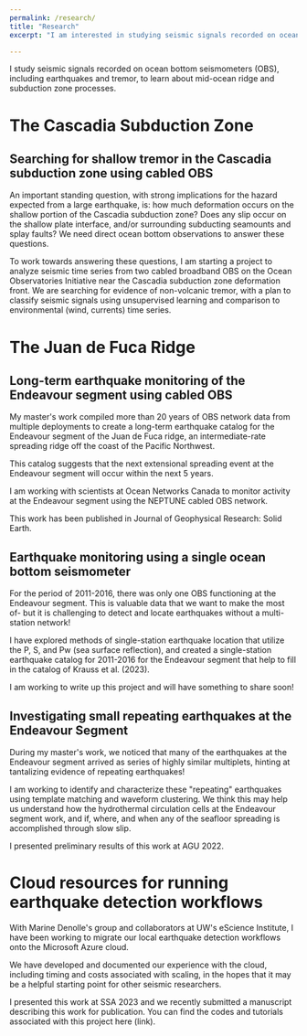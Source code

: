 ```yaml
---
permalink: /research/
title: "Research"
excerpt: "I am interested in studying seismic signals recorded on ocean bottom seismometers (OBS), including earthquakes and tremor, to learn about mid-ocean ridge and subduction zone processes."

---
```


I study seismic signals recorded on ocean bottom seismometers (OBS), including earthquakes and tremor, to learn about mid-ocean ridge and subduction zone processes.

# The Cascadia Subduction Zone

## Searching for shallow tremor in the Cascadia subduction zone using cabled OBS

An important standing question, with strong implications for the hazard expected from a large earthquake, is: how much deformation occurs on the shallow portion of the Cascadia subduction zone? Does any slip occur on the shallow plate interface, and/or surrounding subducting seamounts and splay faults? We need direct ocean bottom observations to answer these questions.

To work towards answering these questions, I am starting a project to analyze seismic time series from two cabled broadband OBS on the Ocean Observatories Initiative near the Cascadia subduction zone deformation front. We are searching for evidence of non-volcanic tremor, with a plan to classify seismic signals using unsupervised learning and comparison to environmental (wind, currents) time series. 

# The Juan de Fuca Ridge

## Long-term earthquake monitoring of the Endeavour segment using cabled OBS

My master's work compiled more than 20 years of OBS network data from multiple deployments to create a long-term earthquake catalog for the Endeavour segment of the Juan de Fuca ridge, an intermediate-rate spreading ridge off the coast of the Pacific Northwest. 

This catalog suggests that the next extensional spreading event at the Endeavour segment will occur within the next 5 years.

I am working with scientists at Ocean Networks Canada to monitor activity at the Endeavour segment using the NEPTUNE cabled OBS network.

This work has been published in Journal of Geophysical Research: Solid Earth.

## Earthquake monitoring using a single ocean bottom seismometer

For the period of 2011-2016, there was only one OBS functioning at the Endeavour segment. This is valuable data that we want to make the most of- but it is challenging to detect and locate earthquakes without a multi-station network!

I have explored methods of single-station earthquake location that utilize the P, S, and Pw (sea surface reflection), and created a single-station earthquake catalog for 2011-2016 for the Endeavour segment that help to fill in the catalog of Krauss et al. (2023).

I am working to write up this project and will have something to share soon!

## Investigating small repeating earthquakes at the Endeavour Segment

During my master's work, we noticed that many of the earthquakes at the Endeavour segment arrived as series of highly similar multiplets, hinting at tantalizing evidence of repeating earthquakes! 

I am working to identify and characterize these "repeating" earthquakes using template matching and waveform clustering. We think this may help us understand how the hydrothermal circulation cells at the Endeavour segment work, and if, where, and when any of the seafloor spreading is accomplished through slow slip. 

I presented preliminary results of this work at AGU 2022. 

# Cloud resources for running earthquake detection workflows

With Marine Denolle's group and collaborators at UW's eScience Institute, I have been working to migrate our local earthquake detection workflows onto the Microsoft Azure cloud. 

We have developed and documented our experience with the cloud, including timing and costs associated with scaling, in the hopes that it may be a helpful starting point for other seismic researchers.

I presented this work at SSA 2023 and we recently submitted a manuscript describing this work for publication.
You can find the codes and tutorials associated with this project here (link). 


